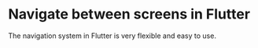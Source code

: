 # Navigate between screens in Flutter

The navigation system in Flutter is very flexible and easy to use.